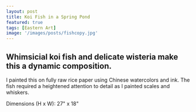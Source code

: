 ```yaml
---
layout: post
title: Koi Fish in a Spring Pond
featured: true
tags: [Eastern Art]
image: '/images/posts/fishcopy.jpg'
---
```


## Whimsicial koi fish and delicate wisteria make this a dynamic composition.

I painted this on fully raw rice paper using Chinese watercolors and ink. The fish required a heightened attention to detail as I painted scales and whiskers.

Dimensions (H x W): 27" x 18"